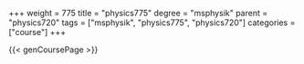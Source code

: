 +++
weight = 775
title = "physics775"
degree = "msphysik"
parent = "physics720"
tags = ["msphysik", "physics775", "physics720"]
categories = ["course"]
+++

{{< genCoursePage >}}
